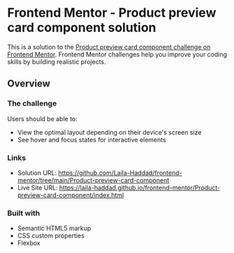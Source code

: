 # Frontend Mentor - Product preview card component solution

This is a solution to the [Product preview card component challenge on Frontend Mentor](https://www.frontendmentor.io/challenges/product-preview-card-component-GO7UmttRfa). Frontend Mentor challenges help you improve your coding skills by building realistic projects. 

## Overview

### The challenge

Users should be able to:

- View the optimal layout depending on their device's screen size
- See hover and focus states for interactive elements

### Links

- Solution URL: https://github.com/Laila-Haddad/frontend-mentor/tree/main/Product-preview-card-component
- Live Site URL: https://laila-haddad.github.io/frontend-mentor/Product-preview-card-component/index.html

### Built with

- Semantic HTML5 markup
- CSS custom properties
- Flexbox

